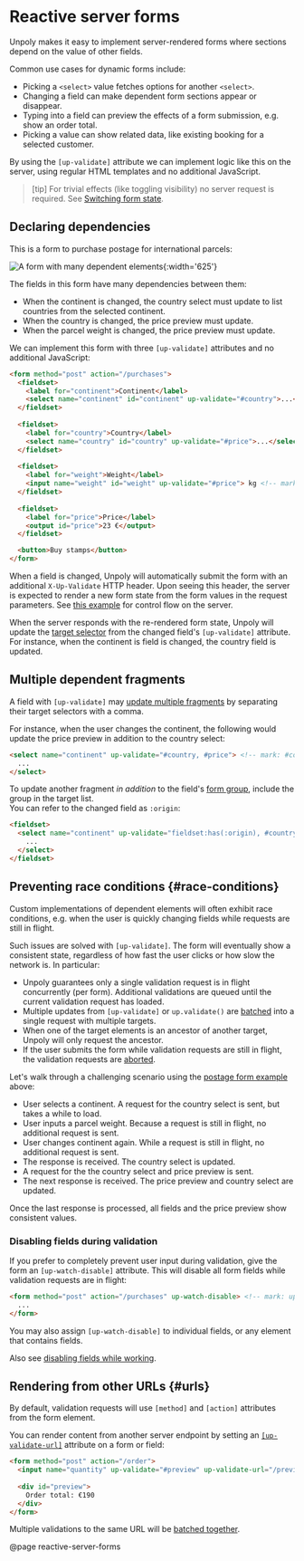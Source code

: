Reactive server forms
=====================

Unpoly makes it easy to implement server-rendered forms where sections depend on the value of other fields.

Common use cases for dynamic forms include:

- Picking a `<select>` value fetches options for another `<select>`.
- Changing a field can make dependent form sections appear or disappear.
- Typing into a field can preview the effects of a form submission, e.g. show an order total.
- Picking a value can show related data, like existing booking for a selected customer.

By using the `[up-validate]` attribute we can implement logic like this on the server, using regular HTML templates
and no additional JavaScript.

> [tip]
> For trivial effects (like toggling visibility) no server request is required.
> See [Switching form state](/switching-form-state).


Declaring dependencies
----------------------

This is a form to purchase postage for international parcels: 

![A form with many dependent elements](images/form-with-dependent-fields.svg){:width='625'}

The fields in this form have many dependencies between them:

- When the continent is changed, the country select must update to list countries from the selected continent.
- When the country is changed, the price preview must update.
- When the parcel weight is changed, the price preview must update.

We can implement this form with three `[up-validate]` attributes and no additional JavaScript:

```html
<form method="post" action="/purchases">
  <fieldset>
    <label for="continent">Continent</label>
    <select name="continent" id="continent" up-validate="#country">...</select> <!-- mark: up-validate -->
  </fieldset>
  
  <fieldset>
    <label for="country">Country</label>
    <select name="country" id="country" up-validate="#price">...</select> <!-- mark: up-validate -->
  </fieldset>
  
  <fieldset>
    <label for="weight">Weight</label>
    <input name="weight" id="weight" up-validate="#price"> kg <!-- mark: up-validate -->
  </fieldset>
  
  <fieldset>
    <label for="price">Price</label>
    <output id="price">23 €</output>
  </fieldset>

  <button>Buy stamps</button>
</form>
```

When a field is changed, Unpoly will automatically submit the form with an additional `X-Up-Validate`
HTTP header. Upon seeing this header, the server is expected to render a new form state from the
form values in the request parameters. See [this example](/up-validate#backend-protocol)
for control flow on the server.

When the server responds with the re-rendered form state, Unpoly will update the
[target selector](/targeting-fragments) from the changed field's `[up-validate]` attribute.
For instance, when the continent is field is changed, the country field is updated.



Multiple dependent fragments
-------------------------------------

A field with `[up-validate]` may [update multiple fragments](/targeting-fragments#multiple)
by separating their target selectors with a comma.

For instance, when the user changes the continent, the following would update the price preview
in addition to the country select:

```html
<select name="continent" up-validate="#country, #price"> <!-- mark: #country, #price -->
  ...
</select>
```

To update another fragment *in addition* to the field's [form group](/up-form-group), include
the group in the target list.\
You can refer to the changed field as `:origin`:


```html
<fieldset>
  <select name="continent" up-validate="fieldset:has(:origin), #country, #price"> <!-- mark: fieldset:has(:origin) -->
    ...
  </select>
</fieldset>
```


Preventing race conditions {#race-conditions}
--------------------------

Custom implementations of dependent elements will often exhibit race conditions, e.g. when the user
is quickly changing fields while requests are still in flight.

Such issues are solved with `[up-validate]`. The form will eventually show a consistent state,
regardless of how fast the user clicks or how slow the network is. In particular:

- Unpoly guarantees only a single validation request is in flight concurrently (per form).
  Additional validations are queued until the current validation request has loaded.
- Multiple updates from `[up-validate]` or `up.validate()`
  are [batched](/up.validate#batching) into a single request with multiple targets.
- When one of the target elements is an ancestor of another target, Unpoly will only request the ancestor.
- If the user submits the form while validation requests are still in flight,
  the validation requests are [aborted](/aborting-requests).

Let's walk through a challenging scenario using the [postage form example](#declaring-dependencies) above:

- User selects a continent. A request for the country select is sent, but takes a while to load.
- User inputs a parcel weight. Because a request is still in flight, no additional request is sent.
- User changes continent again. While a request is still in flight, no additional request is sent.
- The response is received. The country select is updated.
- A request for the the country select and price preview is sent.
- The next response is received. The price preview and country select are updated.

Once the last response is processed, all fields and the price preview show consistent values.

### Disabling fields during validation

If you prefer to completely prevent user input during validation, give the form an
`[up-watch-disable]` attribute. This will disable all form fields while validation requests are in flight: 

```html
<form method="post" action="/purchases" up-watch-disable> <!-- mark: up-watch-disable -->
  ...
</form>
```

You may also assign `[up-watch-disable]` to individual fields, or any element that contains fields.

Also see [disabling fields while working](/watch-options#disabling).


Rendering from other URLs {#urls}
--------------------------------

By default, validation requests will use `[method]` and `[action]` attributes from the form element.

You can render content from another server endpoint by setting an
[`[up-validate-url]`](/up-validate#up-validate-url) attribute on a form or field:

```html
<form method="post" action="/order">
  <input name="quantity" up-validate="#preview" up-validate-url="/preview-order"> <!-- mark: /preview-order -->
  
  <div id="preview">
    Order total: €190
  </div>
</form>
```

Multiple validations to the same URL will be [batched together](/up.validate#batching).


@page reactive-server-forms
